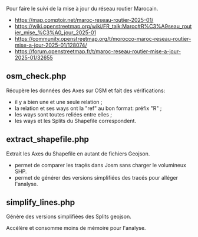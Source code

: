 
Pour faire le suivi de la mise à jour du réseau routier Marocain.

- https://map.comptoir.net/maroc-reseau-routier-2025-01/
- https://wiki.openstreetmap.org/wiki/FR_talk:Maroc#R%C3%A9seau_routier_mise_%C3%A0_jour_2025-01
- https://community.openstreetmap.org/t/morocco-maroc-reseau-routier-mise-a-jour-2025-01/128074/
- https://forum.openstreetmap.fr/t/maroc-reseau-routier-mise-a-jour-2025-01/32655

## osm_check.php

Récupère les données des Axes sur OSM et fait des vérifications:
- il y a bien une et une seule relation ;
- la relation et ses ways ont la "ref" au bon format: préfix "R" ;
- les ways sont toutes reliées entre elles ;
- les ways et les Splits du Shapefile correspondent.

## extract_shapefile.php

Extrait les Axes du Shapefile en autant de fichiers Geojson.

- permet de comparer les traçés dans Josm sans charger le volumineux SHP.
- permet de générer des versions simplifiées des tracés pour alléger l'analyse.

## simplify_lines.php

Génère des versions simplifiées des Splits geojson.

Accélère et consomme moins de mémoire pour l'analyse.

